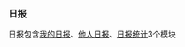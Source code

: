 ### 日报
日报包含[我的日报](/ri-bao/wo-de-ri-bao.md)、[他人日报](/ri-bao/ta-ren-ri-bao.md)、[日报统计](/ri-bao/ri-bao-tong-ji.md)3个模块